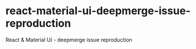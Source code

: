 # react-material-ui-deepmerge-issue-reproduction
React &amp; Material UI - deepmerge issue reproduction
